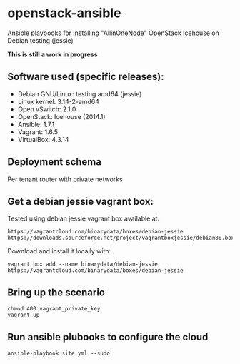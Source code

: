 openstack-ansible
=================

Ansible playbooks for installing "AllinOneNode" OpenStack Icehouse on Debian testing (jessie)

**This is still a work in progress**

## Software used (specific releases):

- Debian GNU/Linux: testing amd64 (jessie)
- Linux kernel: 3.14-2-amd64
- Open vSwitch: 2.1.0
- OpenStack: Icehouse (2014.1)
- Ansible: 1.7.1
- Vagrant: 1.6.5
- VirtualBox: 4.3.14

## Deployment schema

Per tenant router with private networks

## Get a debian jessie vagrant box:

Tested using debian jessie vagrant box available at:

    https://vagrantcloud.com/binarydata/boxes/debian-jessie
	https://downloads.sourceforge.net/project/vagrantboxjessie/debian80.box

Download and install it locally with:

    vagrant box add --name binarydata/debian-jessie https://vagrantcloud.com/binarydata/boxes/debian-jessie

## Bring up the scenario

    chmod 400 vagrant_private_key
	vagrant up

## Run ansible plubooks to configure the cloud

    ansible-playbook site.yml --sudo
   
